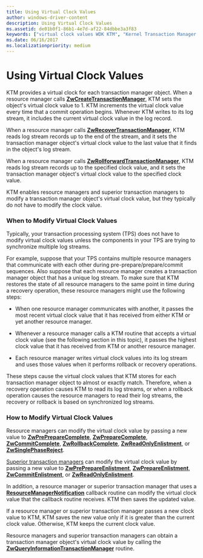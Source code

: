 ```yaml
---
title: Using Virtual Clock Values
author: windows-driver-content
description: Using Virtual Clock Values
ms.assetid: de01b0f1-86b1-4e7d-af22-84dbbe3a3f83
keywords: ["virtual clock values WDK KTM", "Kernel Transaction Manager WDK , virtual clock values", "KTM WDK , virtual clock values", "transactions WDK KTM , virtual clock values"]
ms.date: 06/16/2017
ms.localizationpriority: medium
---
```


# Using Virtual Clock Values


KTM provides a virtual clock for each transaction manager object. When a resource manager calls [**ZwCreateTransactionManager**](https://msdn.microsoft.com/library/windows/hardware/ff566430), KTM sets the object's virtual clock value to 1. KTM increments the virtual clock value every time that a commit operation begins. Whenever KTM writes to its log stream, it includes the current virtual clock value in the log record.

When a resource manager calls [**ZwRecoverTransactionManager**](https://msdn.microsoft.com/library/windows/hardware/ff567079), KTM reads log stream records up to the end of the stream, and it sets the transaction manager object's virtual clock value to the last value that it finds in the object's log stream.

When a resource manager calls [**ZwRollforwardTransactionManager**](https://msdn.microsoft.com/library/windows/hardware/ff567089), KTM reads log stream records up to the specified clock value, and it sets the transaction manager object's virtual clock value to the specified clock value.

KTM enables resource managers and superior transaction managers to modify a transaction manager object's virtual clock value, but they typically do not have to modify the clock value.

### When to Modify Virtual Clock Values

Typically, your transaction processing system (TPS) does not have to modify virtual clock values unless the components in your TPS are trying to synchronize multiple log streams.

For example, suppose that your TPS contains multiple resource managers that communicate with each other during pre-prepare/prepare/commit sequences. Also suppose that each resource manager creates a transaction manager object that has a unique log stream. To make sure that KTM restores the state of all resource managers to the same point in time during a recovery operation, these resource managers might use the following steps:

-   When one resource manager communicates with another, it passes the most recent virtual clock value that it has received from either KTM or yet another resource manager.

-   Whenever a resource manager calls a KTM routine that accepts a virtual clock value (see the following section in this topic), it passes the highest clock value that it has received from KTM or another resource manager.

-   Each resource manager writes virtual clock values into its log stream and uses those values when it performs rollback or recovery operations.

These steps cause the virtual clock values that KTM stores for each transaction manager object to almost or exactly match. Therefore, when a recovery operation causes KTM to read its log streams, or when a rollback operation causes the resource managers to read their log streams, the recovery or rollback is based on synchronized log streams.

### How to Modify Virtual Clock Values

Resource managers can modify the virtual clock value by passing a new value to [**ZwPrePrepareComplete**](https://msdn.microsoft.com/library/windows/hardware/ff567040), [**ZwPrepareComplete**](https://msdn.microsoft.com/library/windows/hardware/ff567037), [**ZwCommitComplete**](https://msdn.microsoft.com/library/windows/hardware/ff566418), [**ZwRollbackComplete**](https://msdn.microsoft.com/library/windows/hardware/ff567081), [**ZwReadOnlyEnlistment**](https://msdn.microsoft.com/library/windows/hardware/ff567074), or [**ZwSinglePhaseReject**](https://msdn.microsoft.com/library/windows/hardware/ff567113).

[Superior transaction managers](creating-a-superior-transaction-manager.md) can modify the virtual clock value by passing a new value to [**ZwPrePrepareEnlistment**](https://msdn.microsoft.com/library/windows/hardware/ff567044), [**ZwPrepareEnlistment**](https://msdn.microsoft.com/library/windows/hardware/ff567039), [**ZwCommitEnlistment**](https://msdn.microsoft.com/library/windows/hardware/ff566419), or [**ZwReadOnlyEnlistment**](https://msdn.microsoft.com/library/windows/hardware/ff567074).

In addition, a resource manager or superior transaction manager that uses a [**ResourceManagerNotification**](https://msdn.microsoft.com/library/windows/hardware/ff561077) callback routine can modify the virtual clock value that the callback routine receives. KTM then saves the updated value.

If a resource manager or superior transaction manager passes a new clock value to KTM, KTM saves the new value only if it is greater than the current clock value. Otherwise, KTM keeps the current clock value.

Resource managers and superior transaction managers can obtain a transaction manager object's virtual clock value by calling the [**ZwQueryInformationTransactionManager**](https://msdn.microsoft.com/library/windows/hardware/ff567058) routine.

 

 




